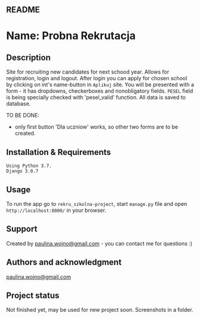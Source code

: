 ## README


# Name: Probna Rekrutacja


## Description
Site for recruiting new candidates for next schood year.
Allows for registration, login and logout. 
After login you can apply for chosen school by clicking on int's name-button in `Aplikuj` site.
You will be presented with a form - it has dropdowns, checkerboxes and nonobligatory fields.
`PESEL` field is being specially checked with 'pesel_valid' function.
All data is saved to database.

TO BE DONE:
- only first button 'Dla uczniow' works, so other two forms are to be created.


## Installation & Requirements
```
Using Python 3.7.
Django 3.0.7
```


## Usage
To run the app go to `rekru_szkolna-project`, start `manage.py` file and open `http://localhost:8000/` in your browser.


## Support
Created by paulina.wojno@gmail.com - you can contact me for questions :)


## Authors and acknowledgment
paulina.wojno@gmail.com


## Project status
Not finished yet, may be used for new project soon. 
Screenshots in a folder.